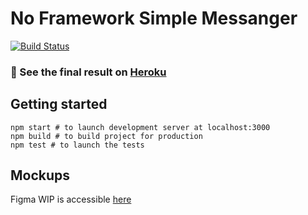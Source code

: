 # No Framework Simple Messanger

[![Build Status](https://travis-ci.com/evtkhvch/mf.messenger.praktikum.yandex.svg?token=scbVAVx9wp9QLfnvc4eM&branch=deploy)](https://travis-ci.com/evtkhvch/mf.messenger.praktikum.yandex)

### 🎉 See the final result on [Heroku](https://yandex-messanger.herokuapp.com)

## Getting started

```
npm start # to launch development server at localhost:3000
npm build # to build project for production
npm test # to launch the tests
```

## Mockups
Figma WIP is accessible [here](https://www.figma.com/file/Fw4ZvmCMuridYDJRSGodY2/%5BPRACTICUM%5D-CHAT?node-id=0%3A1)
